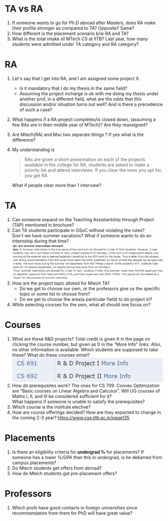 # TA vs RA #

1. If someone wants to go for Ph.D abroad after Masters, does RA make their profile stronger as compared to TA? Opposite? Same?
1. How different is the placement scenario b/w RA and TA?
1. What is the total intake of MTech CS at IITB? Last year, how many students were admitted under TA category and RA category?

# RA #

1. Let's say that I get into RA, and I am assigned some project X.  
    - Is it mandatory that I do my thesis in the same field?
    - Assuming the project incharge is ok with me doing my thesis under another prof, in a different field, what are the odds that this discussion and/or situation turns out well? And is there a precedence of such a case?
1. What happens if a RA project completes/is closed down, (assuming a few RAs are in their middle year of MTech)? Are they reassigned?
1. Are Mtech(RA) and Msc two separate things ? If yes what is the difference?
1. My understanding is
    
    > RAs are given a short presentation on each of the projects available in the college for RA, students are asked to make a priority list and attend interviews. If you clear the ones you opt for, you get RA.
    
    What if people clear more than 1 interview?

# TA #

1. Can someone expand on the Teaching Assistantship through Project (TAP) mentioned in brochure?
1. Can TA students participate in GSoC without violating the rules?  
    Don't we have summer vacations? What if someone wants to do an internship during that time?  
    ![internship_not_allowed](files/internships.png)
1. How are the project topic alloted for Mtech TA?  
    - Do we get to choose our own, or the professors give us the specific topic or some list to choose from?  
    - Do we get to choose the area(a particular field) to do project in?
1. While selecting courses for the sem, what all should one focus on?

# Courses #

1. What are these R&D projects?
    Total credit is given 6 in the page on clicking the course number, but given as 0 in the "More Info" links.
    Also, no other information is available.
    Which students are supposed to take these? What do these courses entail?  
    ![R&D projects](files/rnd_projects.png)
1. How do prerequisites work? The ones for CS 709: Convex Optimization are "Basic courses on Linear Algebra and Calculus".
    Will UG courses of Maths I, II, and III be considered sufficient for it?  
    What happens if someone is unable to satisfy the prerequisites?
1. Which course is the institute elective?
1. How are course offerings decided? How are they expected to change in the coming 2-3 year?
    https://www.cse.iitb.ac.in/page135


# Placements #

1. Is there an eligibility criteria for **undergrad %** for placements?
    If someone has a lower %/GPA than this in undergrad, is he debarred from campus placements?
1. Do Mtech students get offers from abroad?
1. How do Mtech students get pre-placement offers?

# Professors #

1. Which profs have good contacts in foreign universities since recommendation from them for PhD will have great value?
